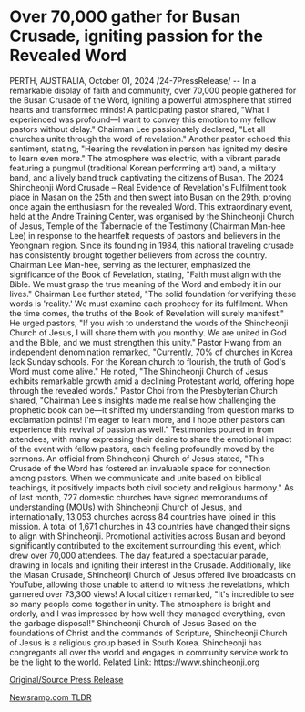 # Over 70,000 gather for Busan Crusade, igniting passion for the Revealed Word

PERTH, AUSTRALIA, October 01, 2024 /24-7PressRelease/ -- In a remarkable display of faith and community, over 70,000 people gathered for the Busan Crusade of the Word, igniting a powerful atmosphere that stirred hearts and transformed minds! A participating pastor shared, "What I experienced was profound—I want to convey this emotion to my fellow pastors without delay." Chairman Lee passionately declared, "Let all churches unite through the word of revelation." Another pastor echoed this sentiment, stating, "Hearing the revelation in person has ignited my desire to learn even more."  The atmosphere was electric, with a vibrant parade featuring a pungmul (traditional Korean performing art) band, a military band, and a lively band truck captivating the citizens of Busan. The 2024 Shincheonji Word Crusade – Real Evidence of Revelation's Fulfilment took place in Masan on the 25th and then swept into Busan on the 29th, proving once again the enthusiasm for the revealed Word. This extraordinary event, held at the Andre Training Center, was organised by the Shincheonji Church of Jesus, Temple of the Tabernacle of the Testimony (Chairman Man-hee Lee) in response to the heartfelt requests of pastors and believers in the Yeongnam region.  Since its founding in 1984, this national traveling crusade has consistently brought together believers from across the country. Chairman Lee Man-hee, serving as the lecturer, emphasized the significance of the Book of Revelation, stating, "Faith must align with the Bible. We must grasp the true meaning of the Word and embody it in our lives."  Chairman Lee further stated, "The solid foundation for verifying these words is 'reality.' We must examine each prophecy for its fulfilment. When the time comes, the truths of the Book of Revelation will surely manifest." He urged pastors, "If you wish to understand the words of the Shincheonji Church of Jesus, I will share them with you monthly. We are united in God and the Bible, and we must strengthen this unity."  Pastor Hwang from an independent denomination remarked, "Currently, 70% of churches in Korea lack Sunday schools. For the Korean church to flourish, the truth of God's Word must come alive." He noted, "The Shincheonji Church of Jesus exhibits remarkable growth amid a declining Protestant world, offering hope through the revealed words."  Pastor Choi from the Presbyterian Church shared, "Chairman Lee's insights made me realise how challenging the prophetic book can be—it shifted my understanding from question marks to exclamation points! I'm eager to learn more, and I hope other pastors can experience this revival of passion as well."  Testimonies poured in from attendees, with many expressing their desire to share the emotional impact of the event with fellow pastors, each feeling profoundly moved by the sermons. An official from Shincheonji Church of Jesus stated, "This Crusade of the Word has fostered an invaluable space for connection among pastors. When we communicate and unite based on biblical teachings, it positively impacts both civil society and religious harmony."  As of last month, 727 domestic churches have signed memorandums of understanding (MOUs) with Shincheonji Church of Jesus, and internationally, 13,053 churches across 84 countries have joined in this mission. A total of 1,671 churches in 43 countries have changed their signs to align with Shincheonji.  Promotional activities across Busan and beyond significantly contributed to the excitement surrounding this event, which drew over 70,000 attendees. The day featured a spectacular parade, drawing in locals and igniting their interest in the Crusade. Additionally, like the Masan Crusade, Shincheonji Church of Jesus offered live broadcasts on YouTube, allowing those unable to attend to witness the revelations, which garnered over 73,300 views!  A local citizen remarked, "It's incredible to see so many people come together in unity. The atmosphere is bright and orderly, and I was impressed by how well they managed everything, even the garbage disposal!"  Shincheonji Church of Jesus  Based on the foundations of Christ and the commands of Scripture, Shincheonji Church of Jesus is a religious group based in South Korea.  Shincheonji has congregants all over the world and engages in community service work to be the light to the world.  Related Link: https://www.shincheonji.org 

[Original/Source Press Release](https://www.24-7pressrelease.com/press-release/514847/over-70000-gather-for-busan-crusade-igniting-passion-for-the-revealed-word) 

[Newsramp.com TLDR](https://newsramp.com/None) 